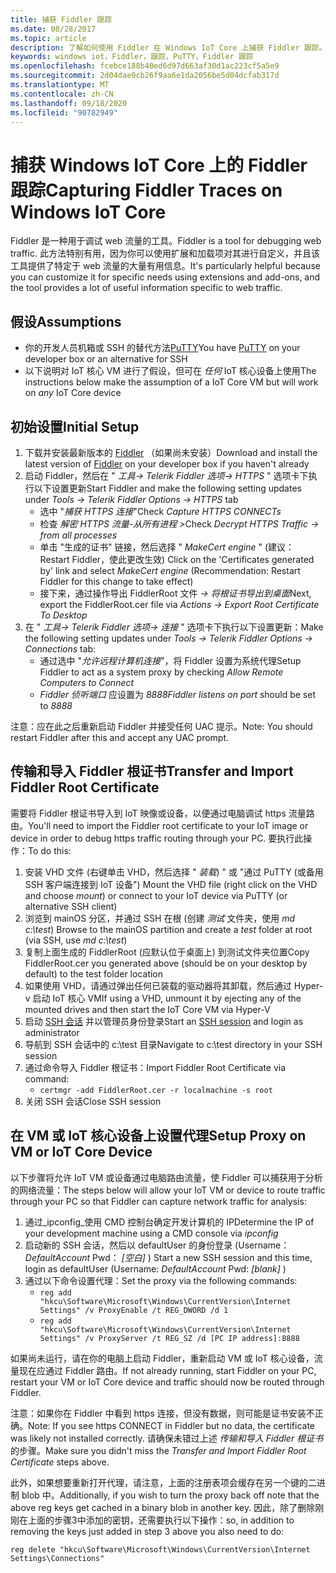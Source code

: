 ```yaml
---
title: 捕获 Fiddler 跟踪
ms.date: 08/28/2017
ms.topic: article
description: 了解如何使用 Fiddler 在 Windows IoT Core 上捕获 Fiddler 跟踪。
keywords: windows iot，Fiddler，跟踪，PuTTY，Fiddler 跟踪
ms.openlocfilehash: fcebce188b40ed6d97d663af30d1ac223cf5a5e9
ms.sourcegitcommit: 2d04dae9cb26f9aa6e1da2056be5d04dcfab317d
ms.translationtype: MT
ms.contentlocale: zh-CN
ms.lasthandoff: 09/18/2020
ms.locfileid: "90782949"
---
```

# <a name="capturing-fiddler-traces-on-windows-iot-core"></a><span data-ttu-id="8eb27-104">捕获 Windows IoT Core 上的 Fiddler 跟踪</span><span class="sxs-lookup"><span data-stu-id="8eb27-104">Capturing Fiddler Traces on Windows IoT Core</span></span>

<span data-ttu-id="8eb27-105">Fiddler 是一种用于调试 web 流量的工具。</span><span class="sxs-lookup"><span data-stu-id="8eb27-105">Fiddler is a tool for debugging web traffic.</span></span> <span data-ttu-id="8eb27-106">此方法特别有用，因为你可以使用扩展和加载项对其进行自定义，并且该工具提供了特定于 web 流量的大量有用信息。</span><span class="sxs-lookup"><span data-stu-id="8eb27-106">It's particularly helpful because you can customize it for specific needs using extensions and add-ons, and the tool provides a lot of useful information specific to web traffic.</span></span>

## <a name="assumptions"></a><span data-ttu-id="8eb27-107">假设</span><span class="sxs-lookup"><span data-stu-id="8eb27-107">Assumptions</span></span> 

* <span data-ttu-id="8eb27-108">你的开发人员机箱或 SSH 的替代方法[PuTTY](http://www.putty.org/)</span><span class="sxs-lookup"><span data-stu-id="8eb27-108">You have [PuTTY](http://www.putty.org/) on your developer box or an alternative for SSH</span></span>
* <span data-ttu-id="8eb27-109">以下说明对 IoT 核心 VM 进行了假设，但可在 *任何* IoT 核心设备上使用</span><span class="sxs-lookup"><span data-stu-id="8eb27-109">The instructions below make the assumption of a IoT Core VM but will work on *any* IoT Core device</span></span>

## <a name="initial-setup"></a><span data-ttu-id="8eb27-110">初始设置</span><span class="sxs-lookup"><span data-stu-id="8eb27-110">Initial Setup</span></span>

1. <span data-ttu-id="8eb27-111">下载并安装最新版本的 [Fiddler](http://www.telerik.com/fiddler/) （如果尚未安装）</span><span class="sxs-lookup"><span data-stu-id="8eb27-111">Download and install the latest version of [Fiddler](http://www.telerik.com/fiddler/) on your developer box if you haven't already</span></span>
2. <span data-ttu-id="8eb27-112">启动 Fiddler，然后在 " _工具-> Telerik Fiddler 选项-> HTTPS_ " 选项卡下执行以下设置更新</span><span class="sxs-lookup"><span data-stu-id="8eb27-112">Start Fiddler and make the following setting updates under _Tools -> Telerik Fiddler Options -> HTTPS_ tab</span></span>
    * <span data-ttu-id="8eb27-113">选中 "_捕获 HTTPS 连接_"</span><span class="sxs-lookup"><span data-stu-id="8eb27-113">Check _Capture HTTPS CONNECTs_</span></span>
    * <span data-ttu-id="8eb27-114">检查 _解密 HTTPS 流量-从所有进程 >_</span><span class="sxs-lookup"><span data-stu-id="8eb27-114">Check _Decrypt HTTPS Traffic -> from all processes_</span></span>
    * <span data-ttu-id="8eb27-115">单击 "生成的证书" 链接，然后选择 " _MakeCert engine_ " (建议： Restart Fiddler，使此更改生效) </span><span class="sxs-lookup"><span data-stu-id="8eb27-115">Click on the 'Certificates generated by' link and select _MakeCert engine_ (Recommendation: Restart Fiddler for this change to take effect)</span></span>
    * <span data-ttu-id="8eb27-116">接下来，通过操作导出 FiddlerRoot 文件 _-> 将根证书导出到桌面_</span><span class="sxs-lookup"><span data-stu-id="8eb27-116">Next, export the FiddlerRoot.cer file via _Actions -> Export Root Certificate To Desktop_</span></span>
3. <span data-ttu-id="8eb27-117">在 " _工具-> Telerik Fiddler 选项-> 连接_ " 选项卡下执行以下设置更新：</span><span class="sxs-lookup"><span data-stu-id="8eb27-117">Make the following setting updates under _Tools -> Telerik Fiddler Options -> Connections_ tab:</span></span>
    * <span data-ttu-id="8eb27-118">通过选中 "_允许远程计算机连接_"，将 Fiddler 设置为系统代理</span><span class="sxs-lookup"><span data-stu-id="8eb27-118">Setup Fiddler to act as a system proxy by checking _Allow Remote Computers to Connect_</span></span>
    * <span data-ttu-id="8eb27-119">_Fiddler 侦听端口_ 应设置为 _8888_</span><span class="sxs-lookup"><span data-stu-id="8eb27-119">_Fiddler listens on port_ should be set to _8888_</span></span>
  
<span data-ttu-id="8eb27-120">注意：应在此之后重新启动 Fiddler 并接受任何 UAC 提示。</span><span class="sxs-lookup"><span data-stu-id="8eb27-120">Note: You should restart Fiddler after this and accept any UAC prompt.</span></span>

## <a name="transfer-and-import-fiddler-root-certificate"></a><span data-ttu-id="8eb27-121">传输和导入 Fiddler 根证书</span><span class="sxs-lookup"><span data-stu-id="8eb27-121">Transfer and Import Fiddler Root Certificate</span></span>
<span data-ttu-id="8eb27-122">需要将 Fiddler 根证书导入到 IoT 映像或设备，以便通过电脑调试 https 流量路由。</span><span class="sxs-lookup"><span data-stu-id="8eb27-122">You'll need to import the Fiddler root certificate to your IoT image or device in order to debug https traffic routing through your PC.</span></span>  <span data-ttu-id="8eb27-123">要执行此操作：</span><span class="sxs-lookup"><span data-stu-id="8eb27-123">To do this:</span></span>

1. <span data-ttu-id="8eb27-124">安装 VHD 文件 (右键单击 VHD，然后选择 " _装载_) " 或 "通过 PuTTY (或备用 SSH 客户端连接到 IoT 设备") </span><span class="sxs-lookup"><span data-stu-id="8eb27-124">Mount the VHD file (right click on the VHD and choose _mount_) or connect to your IoT device via PuTTY (or alternative SSH client)</span></span>
2. <span data-ttu-id="8eb27-125">浏览到 mainOS 分区，并通过 SSH 在根 (创建 _测试_ 文件夹，使用 _md c:\test_) </span><span class="sxs-lookup"><span data-stu-id="8eb27-125">Browse to the mainOS partition and create a _test_ folder at root (via SSH, use _md c:\test_)</span></span>
3. <span data-ttu-id="8eb27-126">复制上面生成的 FiddlerRoot (应默认位于桌面上) 到测试文件夹位置</span><span class="sxs-lookup"><span data-stu-id="8eb27-126">Copy FiddlerRoot.cer you generated above (should be on your desktop by default) to the test folder location</span></span>
4. <span data-ttu-id="8eb27-127">如果使用 VHD，请通过弹出任何已装载的驱动器将其卸载，然后通过 Hyper-v 启动 IoT 核心 VM</span><span class="sxs-lookup"><span data-stu-id="8eb27-127">If using a VHD, unmount it by ejecting any of the mounted drives and then start the IoT Core VM via Hyper-V</span></span>
5. <span data-ttu-id="8eb27-128">启动 [SSH 会话](../connect-your-device/ssh.md) 并以管理员身份登录</span><span class="sxs-lookup"><span data-stu-id="8eb27-128">Start an [SSH session](../connect-your-device/ssh.md) and login as administrator</span></span> 
6. <span data-ttu-id="8eb27-129">导航到 SSH 会话中的 c:\test 目录</span><span class="sxs-lookup"><span data-stu-id="8eb27-129">Navigate to c:\test directory in your SSH session</span></span>
7. <span data-ttu-id="8eb27-130">通过命令导入 Fiddler 根证书：</span><span class="sxs-lookup"><span data-stu-id="8eb27-130">Import Fiddler Root Certificate via command:</span></span>
    * `certmgr -add FiddlerRoot.cer -r localmachine -s root`
8. <span data-ttu-id="8eb27-131">关闭 SSH 会话</span><span class="sxs-lookup"><span data-stu-id="8eb27-131">Close SSH session</span></span>


## <a name="setup-proxy-on-vm-or-iot-core-device"></a><span data-ttu-id="8eb27-132">在 VM 或 IoT 核心设备上设置代理</span><span class="sxs-lookup"><span data-stu-id="8eb27-132">Setup Proxy on VM or IoT Core Device</span></span>
<span data-ttu-id="8eb27-133">以下步骤将允许 IoT VM 或设备通过电脑路由流量，使 Fiddler 可以捕获用于分析的网络流量：</span><span class="sxs-lookup"><span data-stu-id="8eb27-133">The steps below will allow your IoT VM or device to route traffic through your PC so that Fiddler can capture network traffic for analysis:</span></span>

1. <span data-ttu-id="8eb27-134">通过_ipconfig_使用 CMD 控制台确定开发计算机的 IP</span><span class="sxs-lookup"><span data-stu-id="8eb27-134">Determine the IP of your development machine using a CMD console via _ipconfig_</span></span>
2. <span data-ttu-id="8eb27-135">启动新的 SSH 会话，然后以 defaultUser 的身份登录 (Username： _DefaultAccount_  Pwd： _[空白]_ ) </span><span class="sxs-lookup"><span data-stu-id="8eb27-135">Start a new SSH session and this time, login as defaultUser (Username: _DefaultAccount_  Pwd: _[blank]_ )</span></span>
3. <span data-ttu-id="8eb27-136">通过以下命令设置代理：</span><span class="sxs-lookup"><span data-stu-id="8eb27-136">Set the proxy via the following commands:</span></span>
    * `reg add "hkcu\Software\Microsoft\Windows\CurrentVersion\Internet Settings" /v ProxyEnable /t REG_DWORD /d 1`
    * `reg add "hkcu\Software\Microsoft\Windows\CurrentVersion\Internet Settings" /v ProxyServer /t REG_SZ /d [PC IP address]:8888`

<span data-ttu-id="8eb27-137">如果尚未运行，请在你的电脑上启动 Fiddler，重新启动 VM 或 IoT 核心设备，流量现在应通过 Fiddler 路由。</span><span class="sxs-lookup"><span data-stu-id="8eb27-137">If not already running, start Fiddler on your PC, restart your VM or IoT Core device and traffic should now be routed through Fiddler.</span></span> 

<span data-ttu-id="8eb27-138">注意：如果你在 Fiddler 中看到 https 连接，但没有数据，则可能是证书安装不正确。</span><span class="sxs-lookup"><span data-stu-id="8eb27-138">Note: If you see https CONNECT in Fiddler but no data, the certificate was likely not installed correctly.</span></span> <span data-ttu-id="8eb27-139">请确保未错过上述 _传输和导入 Fiddler 根证书_ 的步骤。</span><span class="sxs-lookup"><span data-stu-id="8eb27-139">Make sure you didn't miss the _Transfer and Import Fiddler Root Certificate_ steps above.</span></span>

<span data-ttu-id="8eb27-140">此外，如果想要重新打开代理，请注意，上面的注册表项会缓存在另一个键的二进制 blob 中。</span><span class="sxs-lookup"><span data-stu-id="8eb27-140">Additionally, if you wish to turn the proxy back off note that the above reg keys get cached in a binary blob in another key.</span></span> <span data-ttu-id="8eb27-141">因此，除了删除刚刚在上面的步骤3中添加的密钥，还需要执行以下操作：</span><span class="sxs-lookup"><span data-stu-id="8eb27-141">so, in addition to removing the keys just added in step 3 above you also need to do:</span></span>

    reg delete "hkcu\Software\Microsoft\Windows\CurrentVersion\Internet Settings\Connections"
    
    
